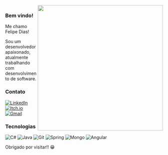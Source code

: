 <img align="right" width="400" height="400" src="https://media0.giphy.com/media/v1.Y2lkPTc5MGI3NjExdDBnamVmMTkydTh5MTNlaHZ1MnB1dTNud3R1dHB4Njh4bGxyOWN5YSZlcD12MV9pbnRlcm5hbF9naWZfYnlfaWQmY3Q9cw/ehOmuAGboX837Dx9LR/giphy.gif">


### Bem vindo!

<p>Me chamo Felipe Dias!</p>

<p>Sou um desenvolvedor apaixonado, atualmente trabalhando com desenvolvimento de software.</p>

### Contato

<p>
    <a href="https://www.linkedin.com/in/felipedanieldias/">
        <img src="https://img.shields.io/badge/linkedin-%230077B5.svg?style=for-the-badge&logo=linkedin&logoColor=white" alt="LinkedIn">
    </a>
    <a href="https://felipe-dias.itch.io/">
        <img src="https://img.shields.io/badge/Itch-%23FF0B34.svg?style=for-the-badge&logo=Itch.io&logoColor=white" alt="Itch.io">
    </a>
    <a href="mailto:felpsdaniel12@gmail.com">
        <img src="https://img.shields.io/badge/Gmail-D14836?style=for-the-badge&logo=gmail&logoColor=white" alt="Gmail">
    </a>
</p>

### Tecnologias

<p>
    <img src="https://img.shields.io/badge/c%23-%23239120.svg?style=for-the-badge&logo=c-sharp&logoColor=white&labelColor=purple&color=purple" alt="C#">
    <img src="https://img.shields.io/badge/java-%23ED8B00.svg?style=for-the-badge&logo=openjdk&logoColor=white" alt="Java">
    <img src="https://img.shields.io/badge/git-%23F05033.svg?style=for-the-badge&logo=git&logoColor=white" alt="Git">
    <img src="https://img.shields.io/badge/Spring-6DB33F?style=for-the-badge&logo=spring&logoColor=white" alt="Spring">
    <img src="https://img.shields.io/badge/-MongoDB-13aa52?style=for-the-badge&logo=mongodb&logoColor=white" alt="Mongo">
    <img src="https://img.shields.io/badge/Angular-DD0031?style=for-the-badge&logo=angular&logoColor=white" alt="Angular">


<p>Obrigado por visitar!! 😁</p>
